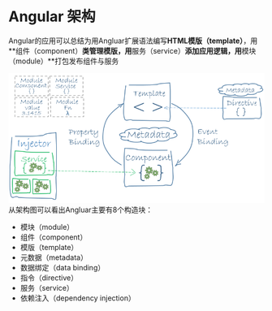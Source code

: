 # Angular 架构

Angular的应用可以总结为用Angluar扩展语法编写**HTML模版（template）**，用**组件（component）**类管理模版，用**服务（service）**添加应用逻辑，用**模块（module）**打包发布组件与服务

![](/assets/import.png)从架构图可以看出Angluar主要有8个构造块：

* 模块（module）
* 组件（component）
* 模版（template）
* 元数据（metadata）
* 数据绑定（data binding）
* 指令（directive）
* 服务（service）
* 依赖注入（dependency injection）



